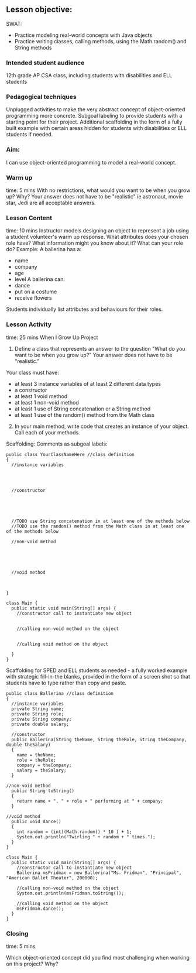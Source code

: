 ## Lesson objective:
SWAT:
- Practice modeling real-world concepts with Java objects
- Practice writing classes, calling methods, using the Math.random() and String methods

### Intended student audience
12th grade AP CSA class, including students with disabilities and ELL students

### Pedagogical techniques
Unplugged activities to make the very abstract concept of object-oriented programming more concrete.
Subgoal labeling to provide students with a starting point for their project. Additional scaffolding in the form of a fully built example with certain areas hidden for students with disabilities or ELL students if needed.

### Aim:
I can use object-oriented programming to model a real-world concept.

### Warm up
time: 5 mins
With no restrictions, what would you want to be when you grow up? Why? Your answer does not have to be "realistic" ie astronaut, movie star, Jedi are all acceptable answers.

### Lesson Content
time: 10 mins
Instructor models designing an object to represent a job using a student volunteer's warm up response.
What attributes does your chosen role have? What information might you know about it?
What can your role do?
Example:
A ballerina has a:
- name
- company
- age
- level
A ballerina can:
- dance
- put on a costume
- receive flowers

Students individually list attributes and behaviours for their roles.

### Lesson Activity
time: 25 mins
When I Grow Up Project
1. Define a class that represents an answer to the question "What do you want to be when you grow up?"
Your answer does not have to be "realistic."

Your class must have:
- at least 3 instance variables of at least 2 different data types
- a constructor
- at least 1 void method
- at least 1 non-void method
- at least 1 use of String concatenation or a String method
- at least 1 use of the random() method from the Math class

2. In your main method, write code that creates an instance of your object. Call each of your methods.

Scaffolding:
Comments as subgoal labels:
```
public class YourClassNameHere //class definition
{
  //instance variables
  


  
  //constructor
  




  //TODO use String concatenation in at least one of the methods below
  //TODO use the random() method from the Math class in at least one of the methods below
  
  //non-void method
  
  



  //void method



}

class Main {
  public static void main(String[] args) {
    //constructor call to instantiate new object


    //calling non-void method on the object
    

    //calling void method on the object
    
  }
}
```
Scaffolding for SPED and ELL students as needed - a fully worked example with strategic fill-in-the blanks, provided in the form of a screen shot so that students have to type rather than copy and paste.
```
public class Ballerina //class definition
{
  //instance variables
  private String name;
  private String role;
  private String company;
  private double salary;
  
  //constructor
  public Ballerina(String theName, String theRole, String theCompany, double theSalary)
  {
    name = theName;
    role = theRole;
    company = theCompany;
    salary = theSalary;
  }

//non-void method
  public String toString()
  {
    return name + ", " + role + " performing at " + company;
  }

//void method
  public void dance()
  {
    int random = (int)(Math.random() * 10 ) + 1;
    System.out.println("Twirling " + random + " times.");
  }
}

class Main {
  public static void main(String[] args) {
    //constructor call to instantiate new object
    Ballerina msFridman = new Ballerina("Ms. Fridman", "Principal", "American Ballet Theater", 200000);

    //calling non-void method on the object
    System.out.println(msFridman.toString());

    //calling void method on the object
    msFridman.dance();
  }
}
```
### Closing
time: 5 mins

Which object-oriented concept did you find most challenging when working on this project? Why?